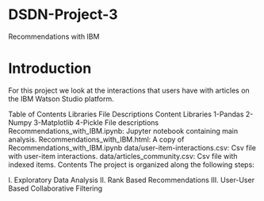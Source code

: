 # DSDN-Project-3
Recommendations with IBM

# Introduction
For this project we look at the interactions that users have with articles on the IBM Watson Studio platform.

Table of Contents
Libraries
File Descriptions
Content
Libraries
1-Pandas  2-Numpy 3-Matplotlib 4-Pickle
File descriptions
Recommendations_with_IBM.ipynb: Jupyter notebook containing main analysis.
Recommendations_with_IBM.html: A copy of Recommendations_with_IBM.ipynb
data/user-item-interactions.csv: Csv file with user-item interactions.
data/articles_community.csv: Csv file with indexed items.
Contents
The project is organized along the following steps:

I. Exploratory Data Analysis
II. Rank Based Recommendations
III. User-User Based Collaborative Filtering
